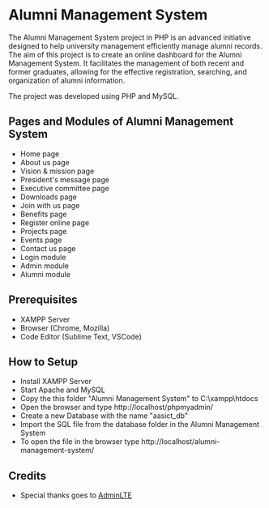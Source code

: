 # Alumni Management System

The Alumni Management System project in PHP is an advanced initiative designed to help university management efficiently manage alumni records. The aim of this project is to create an online dashboard for the Alumni Management System. It facilitates the management of both recent and former graduates, allowing for the effective registration, searching, and organization of alumni information.

The project was developed using PHP and MySQL. 

## Pages and Modules of Alumni Management System

- Home page
- About us page
- Vision & mission page
- President's message page
- Executive committee page
- Downloads page
- Join with us page
- Benefits page
- Register online page
- Projects page
- Events page
- Contact us page
- Login module
- Admin module
- Alumni module

## Prerequisites

- XAMPP Server
- Browser (Chrome, Mozilla)
- Code Editor (Sublime Text, VSCode)

## How to Setup

- Install XAMPP Server
- Start Apache and MySQL
- Copy the this folder "Alumni Management System" to C:\xampp\htdocs
- Open the browser and type http://localhost/phpmyadmin/
- Create a new Database with the name "aasict_db"
- Import the SQL file from the database folder in the Alumni Management System
- To open the file in the browser type http://localhost/alumni-management-system/

## Credits

- Special thanks goes to [AdminLTE](https://adminlte.io/)



